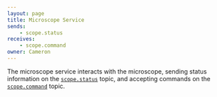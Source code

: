 ```yaml
---
layout: page
title: Microscope Service
sends:
    - scope.status
receives:
    - scope.command
owner: Cameron
---
```


The microscope service interacts with the microscope, sending status information on the [`scope.status`](/topics.html#scope-status) topic, and accepting commands on the [`scope.command`](/topics.html#scope-command) topic.